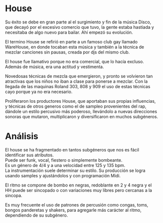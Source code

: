 # House




Su éxito se debe en gran parte al el surgimiento y fin de la música Disco, que decayó por el excesivo comercio que tuvo, la gente estaba hastiada y necesitaba de algo nuevo para bailar. Ahí empezó su evolución.  

El termino House se refirió en parte a un famoso club gay  llamado WareHouse, en donde tocaban esta música y también a la técnica de mezclar canciones sin pausas, creada por djs del mismo club.   




El house fue llamativo porque no era comercial, que lo hacía excluso. 
Además de música, era una actitud y vestimenta.    



Novedosas técnicas de mezcla que emergieron, y pronto se volvieron tan atractivas que los niños no iban a clase para ponerse a mezclar. Con la llegada de las maquinas Roland 303, 808 y 909  el uso de estas técnicas cayo porque ya no era necesario.  

Proliferaron los productores House, que aportaban sus propias influencias, y técnicas de otros generos como el de sampleo provenientes del rap, dándole un estilo percusivo más poderoso, llevándolo a nuevas direcciones sonoras que mutaron, multiplicaron  y diversificaron en muchos subgéneros.   



# Análisis 


El house se ha fragmentado en tantos subgéneros que nos es fácil identificar sus atributos.   
Puede ser funk, vocal, fiestero o simplemente bombeante.    
Es  un género de 4/4 y a una velocidad entre 125 y 135 bpm.   
La instrumentación suele determinar su estilo.
Su producción se logra usando samples y ajustándolos y con programación Midi.    


El ritmo se compone de bombo en negras, redoblante en 2 y 4 negra y el HH puede ser sincopado o con variaciones muy libres pero cercanas a la sincopa.   

Es muy frecuente el uso de patrones de percusión como congas, toms, bongos panderetas y shakers, para agregarle más carácter al ritmo, dependiendo de su subgénero.   


  



















